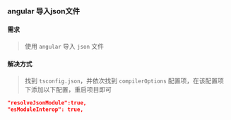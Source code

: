 ### angular 导入json文件

#### 需求

> 使用 `angular` 导入 `json` 文件 

#### 解决方式

> 找到 `tsconfig.json`，并依次找到 `compilerOptions` 配置项，在该配置项下添加以下配置，重启项目即可

```json
"resolveJsonModule":true,      
"esModuleInterop": true,
```
